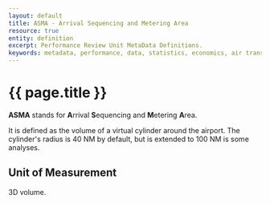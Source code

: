 ```yaml
---
layout: default
title: ASMA - Arrival Sequencing and Metering Area
resource: true
entity: definition
excerpt: Performance Review Unit MetaData Definitions.
keywords: metadata, performance, data, statistics, economics, air transport, flights, europe, cost efficiency
---
```

# {{ page.title }}
**ASMA** stands for **A**rrival **S**equencing and **M**etering **A**rea.

It is defined as the volume of a virtual cylinder around the airport. 
The cylinder's radius is 40 NM by default, but is extended to 100 NM is some analyses.

## Unit of Measurement
3D volume.
